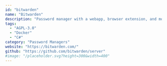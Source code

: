 ```yaml
---
id: "bitwarden"
name: "Bitwarden"
description: "Password manager with a webapp, browser extension, and mobile app."
tags:
  - "AGPL-3.0"
  - "Docker"
  - "C#"
category: "Password Managers"
website: "https://bitwarden.com/"
github: "https://github.com/bitwarden/server"
#image: "/placeholder.svg?height=300&width=400"
---
```


